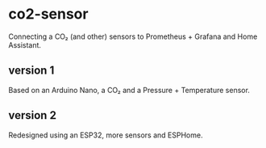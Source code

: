 # co2-sensor

Connecting a CO₂ (and other) sensors to Prometheus + Grafana and Home Assistant.

## version 1
Based on an Arduino Nano, a CO₂ and a Pressure + Temperature sensor.

## version 2
Redesigned using an ESP32, more sensors and ESPHome.
